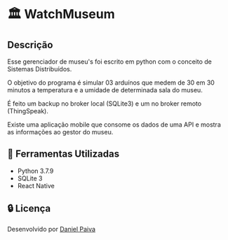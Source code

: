 # :classical_building: WatchMuseum

## Descrição
<p>
    Esse gerenciador de museu's foi escrito em python com o conceito de Sistemas Distribuídos.
</p>
<p>
    O objetivo do programa é simular 03 arduínos que medem de 30 em 30 minutos a temperatura e a umidade de determinada sala do museu.
</p>
<p>
    É feito um backup no broker local (SQLite3) e um no broker remoto (ThingSpeak).
</p>
<p>
    Existe uma aplicação mobile que consome os dados de uma API e mostra as informações ao gestor do museu.
</p>

## :toolbox: Ferramentas Utilizadas
- Python 3.7.9
- SQLite 3
- React Native

## :lock: Licença
Desenvolvido por <a href="https://www.linkedin.com/in/danhpaiva/">Daniel Paiva</a>